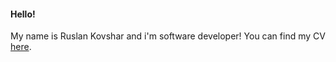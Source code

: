 #### Hello!  
My name is Ruslan Kovshar and i'm software developer!
You can find my CV [here](https://github.com/RuslanKovshar/RuslanKovshar.github.io/blob/master/ruslan_kovshar_cv.docx?raw=true).
